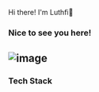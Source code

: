 Hi there! I'm Luthfi👋
### Nice to see you here!
![image](https://github.com/luthfirf/luthfirf/assets/65375034/37ffb183-59cd-4201-8ef4-c148aa8e63fc)
----
### Tech Stack

<!--
**luthfirf/luthfirf** is a ✨ _special_ ✨ repository because its `README.md` (this file) appears on your GitHub profile.

Here are some ideas to get you started:

- 🔭 I’m currently working on ...
- 🌱 I’m currently learning ...
- 👯 I’m looking to collaborate on ...
- 🤔 I’m looking for help with ...
- 💬 Ask me about ...
- 📫 How to reach me: ...
- 😄 Pronouns: ...
- ⚡ Fun fact: ...
-->
